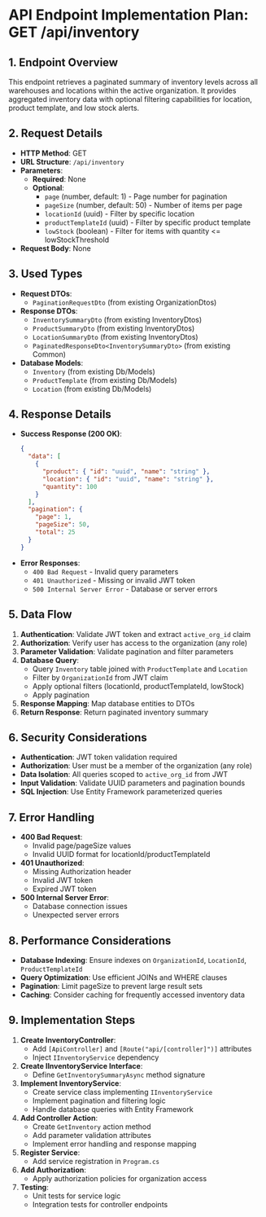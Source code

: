 # API Endpoint Implementation Plan: GET /api/inventory

## 1. Endpoint Overview
This endpoint retrieves a paginated summary of inventory levels across all warehouses and locations within the active organization. It provides aggregated inventory data with optional filtering capabilities for location, product template, and low stock alerts.

## 2. Request Details
- **HTTP Method**: GET
- **URL Structure**: `/api/inventory`
- **Parameters**:
  - **Required**: None
  - **Optional**: 
    - `page` (number, default: 1) - Page number for pagination
    - `pageSize` (number, default: 50) - Number of items per page
    - `locationId` (uuid) - Filter by specific location
    - `productTemplateId` (uuid) - Filter by specific product template
    - `lowStock` (boolean) - Filter for items with quantity <= lowStockThreshold
- **Request Body**: None

## 3. Used Types
- **Request DTOs**: 
  - `PaginationRequestDto` (from existing OrganizationDtos)
- **Response DTOs**: 
  - `InventorySummaryDto` (from existing InventoryDtos)
  - `ProductSummaryDto` (from existing InventoryDtos)
  - `LocationSummaryDto` (from existing InventoryDtos)
  - `PaginatedResponseDto<InventorySummaryDto>` (from existing Common)
- **Database Models**: 
  - `Inventory` (from existing Db/Models)
  - `ProductTemplate` (from existing Db/Models)
  - `Location` (from existing Db/Models)

## 4. Response Details
- **Success Response (200 OK)**:
  ```json
  {
    "data": [
      {
        "product": { "id": "uuid", "name": "string" },
        "location": { "id": "uuid", "name": "string" },
        "quantity": 100
      }
    ],
    "pagination": {
      "page": 1,
      "pageSize": 50,
      "total": 25
    }
  }
  ```
- **Error Responses**:
  - `400 Bad Request` - Invalid query parameters
  - `401 Unauthorized` - Missing or invalid JWT token
  - `500 Internal Server Error` - Database or server errors

## 5. Data Flow
1. **Authentication**: Validate JWT token and extract `active_org_id` claim
2. **Authorization**: Verify user has access to the organization (any role)
3. **Parameter Validation**: Validate pagination and filter parameters
4. **Database Query**: 
   - Query `Inventory` table joined with `ProductTemplate` and `Location`
   - Filter by `OrganizationId` from JWT claim
   - Apply optional filters (locationId, productTemplateId, lowStock)
   - Apply pagination
5. **Response Mapping**: Map database entities to DTOs
6. **Return Response**: Return paginated inventory summary

## 6. Security Considerations
- **Authentication**: JWT token validation required
- **Authorization**: User must be a member of the organization (any role)
- **Data Isolation**: All queries scoped to `active_org_id` from JWT
- **Input Validation**: Validate UUID parameters and pagination bounds
- **SQL Injection**: Use Entity Framework parameterized queries

## 7. Error Handling
- **400 Bad Request**: 
  - Invalid page/pageSize values
  - Invalid UUID format for locationId/productTemplateId
- **401 Unauthorized**: 
  - Missing Authorization header
  - Invalid JWT token
  - Expired JWT token
- **500 Internal Server Error**: 
  - Database connection issues
  - Unexpected server errors

## 8. Performance Considerations
- **Database Indexing**: Ensure indexes on `OrganizationId`, `LocationId`, `ProductTemplateId`
- **Query Optimization**: Use efficient JOINs and WHERE clauses
- **Pagination**: Limit pageSize to prevent large result sets
- **Caching**: Consider caching for frequently accessed inventory data

## 9. Implementation Steps
1. **Create InventoryController**: 
   - Add `[ApiController]` and `[Route("api/[controller]")]` attributes
   - Inject `IInventoryService` dependency
2. **Create IInventoryService Interface**: 
   - Define `GetInventorySummaryAsync` method signature
3. **Implement InventoryService**: 
   - Create service class implementing `IInventoryService`
   - Implement pagination and filtering logic
   - Handle database queries with Entity Framework
4. **Add Controller Action**: 
   - Create `GetInventory` action method
   - Add parameter validation attributes
   - Implement error handling and response mapping
5. **Register Service**: 
   - Add service registration in `Program.cs`
6. **Add Authorization**: 
   - Apply authorization policies for organization access
7. **Testing**: 
   - Unit tests for service logic
   - Integration tests for controller endpoints
